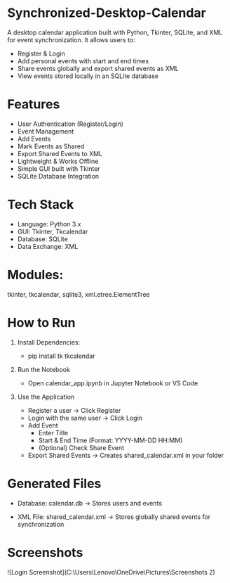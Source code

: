 # Synchronized-Desktop-Calendar
A desktop calendar application built with Python, Tkinter, SQLite, and XML for event synchronization. It allows users to:

- Register & Login
- Add personal events with start and end times
- Share events globally and export shared events as XML
- View events stored locally in an SQLite database

# Features
- User Authentication (Register/Login)
- Event Management
- Add Events
- Mark Events as Shared
- Export Shared Events to XML
- Lightweight & Works Offline
- Simple GUI built with Tkinter
- SQLite Database Integration

# Tech Stack

- Language: Python 3.x
- GUI: Tkinter, Tkcalendar
- Database: SQLite
- Data Exchange: XML

# Modules:
tkinter, tkcalendar, sqlite3, xml.etree.ElementTree

# How to Run
1. Install Dependencies:
    - pip install tk tkcalendar

2. Run the Notebook
    - Open calendar_app.ipynb in Jupyter Notebook or VS Code

3. Use the Application
    - Register a user → Click Register
    - Login with the same user → Click Login
    - Add Event
      - Enter Title
      - Start & End Time (Format: YYYY-MM-DD HH:MM)
      - (Optional) Check Share Event
    - Export Shared Events → Creates shared_calendar.xml in your folder

# Generated Files

- Database: calendar.db → Stores users and events

- XML File: shared_calendar.xml → Stores globally shared events for synchronization

# Screenshots
![Login Screenshot](C:\Users\Lenovo\OneDrive\Pictures\Screenshots 2)
